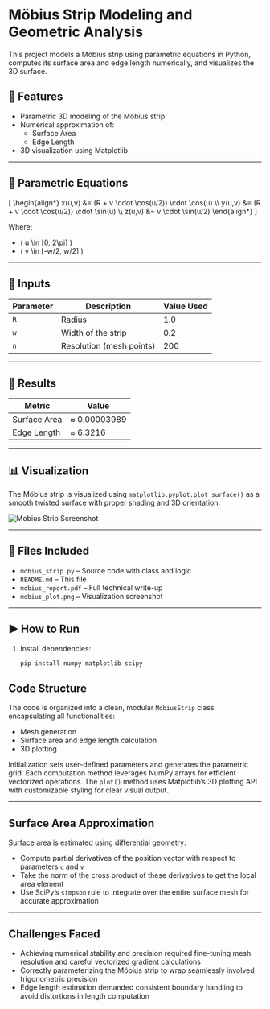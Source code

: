 # Möbius Strip Modeling and Geometric Analysis

This project models a Möbius strip using parametric equations in Python, computes its surface area and edge length numerically, and visualizes the 3D surface.

## 📌 Features

- Parametric 3D modeling of the Möbius strip
- Numerical approximation of:
  - Surface Area
  - Edge Length
- 3D visualization using Matplotlib

---

## 📐 Parametric Equations

\[
\begin{align*}
x(u,v) &= (R + v \cdot \cos(u/2)) \cdot \cos(u) \\\\
y(u,v) &= (R + v \cdot \cos(u/2)) \cdot \sin(u) \\\\
z(u,v) &= v \cdot \sin(u/2)
\end{align*}
\]

Where:
- \( u \in [0, 2\pi] \)
- \( v \in [-w/2, w/2] \)

---

## 🔧 Inputs

| Parameter | Description              | Value Used  |
|-----------|--------------------------|-------------|
| `R`       | Radius                   | 1.0         |
| `w`       | Width of the strip       | 0.2         |
| `n`       | Resolution (mesh points) | 200         |

---

## 🧮 Results

| Metric         | Value         |
|----------------|---------------|
| Surface Area   | ≈ 0.00003989  |
| Edge Length    | ≈ 6.3216      |

---

## 📊 Visualization

The Möbius strip is visualized using `matplotlib.pyplot.plot_surface()` as a smooth twisted surface with proper shading and 3D orientation.

![Mobius Strip Screenshot](mobius_plot.png)

---

## 📁 Files Included

- `mobius_strip.py` – Source code with class and logic
- `README.md` – This file
- `mobius_report.pdf` – Full technical write-up
- `mobius_plot.png` – Visualization screenshot

---

## ▶️ How to Run

1. Install dependencies:
   ```bash
   pip install numpy matplotlib scipy


## Code Structure

The code is organized into a clean, modular `MobiusStrip` class encapsulating all functionalities:
- Mesh generation
- Surface area and edge length calculation
- 3D plotting

Initialization sets user-defined parameters and generates the parametric grid. Each computation method leverages NumPy arrays for efficient vectorized operations. The `plot()` method uses Matplotlib’s 3D plotting API with customizable styling for clear visual output.

---

## Surface Area Approximation

Surface area is estimated using differential geometry:
- Compute partial derivatives of the position vector with respect to parameters `u` and `v`
- Take the norm of the cross product of these derivatives to get the local area element
- Use SciPy’s `simpson` rule to integrate over the entire surface mesh for accurate approximation

---

## Challenges Faced

- Achieving numerical stability and precision required fine-tuning mesh resolution and careful vectorized gradient calculations  
- Correctly parameterizing the Möbius strip to wrap seamlessly involved trigonometric precision  
- Edge length estimation demanded consistent boundary handling to avoid distortions in length computation
